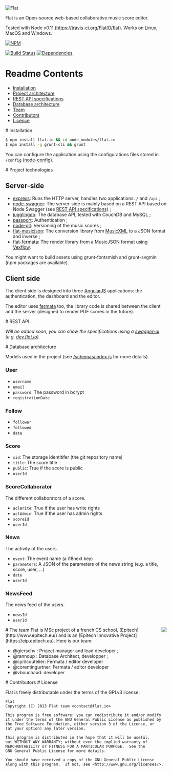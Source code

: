 ![Flat](https://raw.github.com/FlatIO/flat/master/public/img/logo-header.png)

Flat is an Open-source web-based collaborative music score editor.

Tested with Node v0.11 (https://travis-ci.org/FlatIO/flat).
Works on Linux, MacOS and Windows.

[![NPM](https://nodei.co/npm/flat.io.png)](https://nodei.co/npm/flat.io/)

[![Build Status](https://travis-ci.org/FlatIO/flat.png)](https://travis-ci.org/FlatIO/flat)
[![Dependencies](https://david-dm.org/FlatIO/flat.png)](https://david-dm.org/FlatIO/flat)

# Readme Contents

- [Installation](#a1)
- [Project architecture](#a2)
- [REST API specifications](#a3)
- [Database architecture](#a4)
- [Team](#a5)
- [Contributors](#a6)
- [Licence](#a7)

<a name="a1"/>
# Installation

```bash
$ npm install flat.io && cd node_modules/flat.io
$ npm install -g grunt-cli && grunt
```
You can configure the application using the configurations files stored in `/config` ([node-config](https://npmjs.org/package/config)).

<a name="a2"/>
# Project technologies

## Server-side
- [express](http://expressjs.com/): Runs the HTTP server, handles two applications: `/` and `/api` ;
- [node-swagger](https://github.com/wordnik/swagger-node-express): The server-side is mainly based on a REST API based on Node Swagger (see [REST API specifications](#a3)) ;
- [jugglingdb](https://github.com/1602/jugglingdb): The database API, tested with CouchDB and MySQL ;
- [passport](http://passportjs.org/): Authentication ;
- [node-git](https://github.com/christkv/node-git): Versioning of the music scores ;
- [flat-musicjson](http://github.com/FlatIO/musicjson): The conversion library from [MusicXML](http://www.musicxml.com/) to a JSON format and inverse ;
- [flat-fermata](https://npmjs.org/FlatIO/fermata): The render library from a MusicJSON format using [Vexflow](http://www.vexflow.com/).

You might want to build assets using grunt-fontsmish and grunt-svgmin (npm packages are available).

## Client side
The client side is designed into three [AngularJS](http://angularjs.org/) applications: the authentication, the dashboard and the editor.

The editor uses [fermata](https://npmjs.org/FlatIO/fermata) too, the library code is shared between the client and the server (designed to render PDF scores in the future).

<a name="a3"/>
# REST API

*Will be added soon, you can show the specifications using a [swagger-ui](https://github.com/wordnik/swagger-ui) (e.g. [dev.flat.io](http://dev.flat.io)).*

<a name="a4"/>
# Database architecture

Models used in the project (see [/schemas/index.js](https://github.com/FlatIO/flat/blob/master/schemas/index.js) for more details).

### User

- `username`
- `email`
- `password`: The password in bcrypt
- `registrationDate`

### Follow

- `follower`
- `followed`
- `date`

### Score

- `sid`: The storage identitifer (the git repository name)
- `title`: The score title
- `public`: True if the score is public
- `userId`

### ScoreCollaborator
The different collaborators of a score.

- `aclWrite`: True if the user has write rights
- `aclAdmin`: True if the user has admin rights
- `scoreId`
- `userId`

### News
The activity of the users.

- `event`: The event name (a i18next key)
- `parameters`: A JSON of the parameters of the news string (e.g. a title, score, user, ...)
- `date`
- `userId`

### NewsFeed
The news feed of the users.

- `newsId`
- `userId`

<a name="a5"/>
# The team
<img align="right" src="http://eip.epitech.eu/2014/flat/assets/img/eip.png" />
Flat is MSc project of a french CS school, [Epitech](http://www.epitech.eu/) and is an [Epitech Innovative Project](https://eip.epitech.eu). Here is our team:

- @gierschv : Project manager and lead developer ;
- @rannoup : Database Architect, developper ;
- @cyrilcoutelier: Fermata / editor developer
- @corentingurtner: Fermata / editor developer
- @vbouchaud: developer

<a name="a6">
# Contributors

<a name="a6">
# License

Flat is freely distributable under the terms of the GPLv3 license.

```
Flat
Copyright (C) 2013 Flat team <contact@flat.io>

This program is free software: you can redistribute it and/or modify
it under the terms of the GNU General Public License as published by
the Free Software Foundation, either version 3 of the License, or
(at your option) any later version.

This program is distributed in the hope that it will be useful,
but WITHOUT ANY WARRANTY; without even the implied warranty of
MERCHANTABILITY or FITNESS FOR A PARTICULAR PURPOSE.  See the
GNU General Public License for more details.

You should have received a copy of the GNU General Public License
along with this program.  If not, see <http://www.gnu.org/licenses/>.
```

